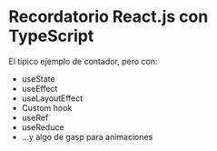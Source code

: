 # Recordatorio React.js con TypeScript

El típico ejemplo de contador, pero con:

- useState
- useEffect
- useLayoutEffect
- Custom hook
- useRef
- useReduce
- ...y algo de gasp para animaciones
